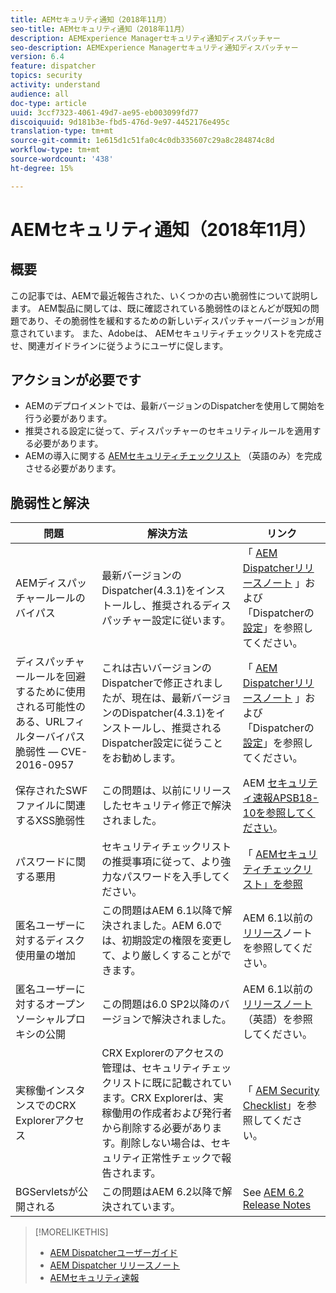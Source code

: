 ```yaml
---
title: AEMセキュリティ通知（2018年11月）
seo-title: AEMセキュリティ通知（2018年11月）
description: AEMExperience Managerセキュリティ通知ディスパッチャー
seo-description: AEMExperience Managerセキュリティ通知ディスパッチャー
version: 6.4
feature: dispatcher
topics: security
activity: understand
audience: all
doc-type: article
uuid: 3ccf7323-4061-49d7-ae95-eb003099fd77
discoiquuid: 9d181b3e-fbd5-476d-9e97-4452176e495c
translation-type: tm+mt
source-git-commit: 1e615d1c51fa0c4c0db335607c29a8c284874c8d
workflow-type: tm+mt
source-wordcount: '438'
ht-degree: 15%

---
```



# AEMセキュリティ通知（2018年11月）

## 概要

この記事では、AEMで最近報告された、いくつかの古い脆弱性について説明します。 AEM製品に関しては、既に確認されている脆弱性のほとんどが既知の問題であり、その脆弱性を緩和するための新しいディスパッチャーバージョンが用意されています。 また、Adobeは、 [](https://helpx.adobe.com/jp/experience-manager/6-5/sites/administering/using/security-checklist.html) AEMセキュリティチェックリストを完成させ、関連ガイドラインに従うようにユーザに促します。

## アクションが必要です

* AEMのデプロイメントでは、最新バージョンのDispatcherを使用して開始を行う必要があります。
* 推奨される設定に従って、ディスパッチャーのセキュリティルールを適用する必要があります。
* AEMの導入に関する [AEMセキュリティチェックリスト](https://helpx.adobe.com/jp/experience-manager/6-5/sites/administering/using/security-checklist.html) （英語のみ）を完成させる必要があります。

## 脆弱性と解決

| 問題 | 解決方法 | リンク |
|-------|------------|-------|
| AEMディスパッチャールールのバイパス | 最新バージョンのDispatcher(4.3.1)をインストールし、推奨されるディスパッチャー設定に従います。 | 「 [AEM Dispatcherリリースノート](https://helpx.adobe.com/jp/experience-manager/dispatcher/release-notes.html) 」および「Dispatcherの [設定](https://helpx.adobe.com/jp/experience-manager/dispatcher/using/dispatcher-configuration.html)」を参照してください。 |
| ディスパッチャールールを回避するために使用される可能性のある、URLフィルターバイパス脆弱性 — CVE-2016-0957 | これは古いバージョンのDispatcherで修正されましたが、現在は、最新バージョンのDispatcher(4.3.1)をインストールし、推奨されるDispatcher設定に従うことをお勧めします。 | 「 [AEM Dispatcherリリースノート](https://helpx.adobe.com/jp/experience-manager/dispatcher/release-notes.html) 」および「Dispatcherの [設定](https://helpx.adobe.com/jp/experience-manager/dispatcher/using/dispatcher-configuration.html)」を参照してください。 |
| 保存されたSWFファイルに関連するXSS脆弱性 | この問題は、以前にリリースしたセキュリティ修正で解決されました。 | AEM [セキュリティ速報APSB18-10を参照してください](https://helpx.adobe.com/security/products/experience-manager/apsb18-10.html)。 |
| パスワードに関する悪用 | セキュリティチェックリストの推奨事項に従って、より強力なパスワードを入手してください。 | 「 [AEMセキュリティチェックリスト」を参照](https://helpx.adobe.com/jp/experience-manager/6-5/sites/administering/using/security-checklist.html) |
| 匿名ユーザーに対するディスク使用量の増加 | この問題はAEM 6.1以降で解決されました。AEM 6.0では、初期設定の権限を変更して、より厳しくすることができます。 | AEM 6.1以前の [リリース](https://helpx.adobe.com/experience-manager/aem-previous-versions.html)ノートを参照してください。 |
| 匿名ユーザーに対するオープンソーシャルプロキシの公開 | この問題は6.0 SP2以降のバージョンで解決されました。 | AEM 6.1以前の [リリースノート](https://helpx.adobe.com/experience-manager/aem-previous-versions.html) （英語）を参照してください。 |
| 実稼働インスタンスでのCRX Explorerアクセス | CRX Explorerのアクセスの管理は、セキュリティチェックリストに既に記載されています。CRX Explorerは、実稼働用の作成者および発行者から削除する必要があります。削除しない場合は、セキュリティ正常性チェックで報告されます。 | 「 [AEM Security Checklist](https://helpx.adobe.com/jp/experience-manager/6-4/sites/administering/using/security-checklist.html)」を参照してください。 |
| BGServletsが公開される | この問題はAEM 6.2以降で解決されています。 | See [AEM 6.2 Release Notes](https://helpx.adobe.com/jp/experience-manager/6-2/release-notes.html) |

>[!MORELIKETHIS]
>
>* [AEM Dispatcherユーザーガイド](https://helpx.adobe.com/experience-manager/dispatcher/user-guide.html)
>* [AEM Dispatcher リリースノート](https://helpx.adobe.com/jp/experience-manager/dispatcher/release-notes.html)
>* [AEMセキュリティ速報](https://helpx.adobe.com/security.html#experience-manager)

